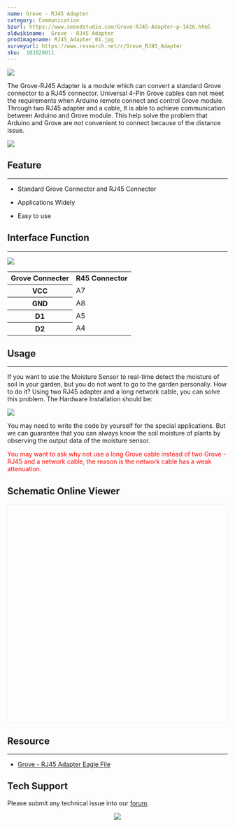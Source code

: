 ```yaml
---
name: Grove - RJ45 Adapter
category: Communication
bzurl: https://www.seeedstudio.com/Grove-RJ45-Adapter-p-1426.html
oldwikiname:  Grove - RJ45 Adapter
prodimagename: RJ45_Adapter_01.jpg
surveyurl: https://www.research.net/r/Grove_RJ45_Adapter
sku:  103020011
---
```

![](https://files.seeedstudio.com/wiki/Grove-RJ45_Adapter/img/RJ45_Adapter_01.jpg)

The Grove-RJ45 Adapter is a module which can convert a standard Grove connector to a RJ45 connector. Universal 4-Pin Grove cables can not meet the requirements when Arduino remote connect and control Grove module. Through two  RJ45 adapter and a cable, It is able to achieve communication between Arduino and Grove module. This help solve the problem that Arduino and Grove are not convenient to connect because of the distance issue.

[![](https://files.seeedstudio.com/wiki/Seeed-WiKi/docs/images/300px-Get_One_Now_Banner-ragular.png)](https://www.seeedstudio.com/Grove-RJ45-Adapter-p-1426.html)

##  Feature
---
*   Standard Grove Connector and RJ45 Connector

*   Applications Widely

*   Easy to use

##  Interface Function
---
![](https://files.seeedstudio.com/wiki/Grove-RJ45_Adapter/img/RJ45_Adapter_Interface.jpg)

<table  cellspacing="0" width="547">
<tr>
<th scope="col"> Grove Connecter
</th>
<th scope="col"> R45 Connector
</th></tr>
<tr>
<th scope="row"> VCC
</th>
<td> A7
</td></tr>
<tr>
<th scope="row"> GND
</th>
<td> A8
</td></tr>
<tr>
<th scope="row"> D1
</th>
<td> A5
</td></tr>
<tr>
<th scope="row"> D2
</th>
<td> A4
</td></tr></table>

##  Usage
---
If you want to use the Moisture Sensor to real-time detect the moisture of soil in your garden, but you do not want to go to the garden personally. How to do it? Using two RJ45 adapter and a long network cable, you can solve this problem.
The Hardware Installation should be:

![](https://files.seeedstudio.com/wiki/Grove-RJ45_Adapter/img/RJ45.jpg)

You may need to write the code by yourself for the special applications. But we can guarantee that you can always know the soil moisture of plants by observing the output data of the moisture sensor.

<font color="red">You may want to ask why not use a long Grove cable instead of two Grove - RJ45 and a network cable, the reason is the network cable has a weak attenuation.</font>


## Schematic Online Viewer

<div class="altium-ecad-viewer" data-project-src="https://files.seeedstudio.com/wiki/Grove-RJ45_Adapter/res/Grove-RJ45_Adapter_Eagle_File.zip" style="border-radius: 0px 0px 4px 4px; height: 500px; border-style: solid; border-width: 1px; border-color: rgb(241, 241, 241); overflow: hidden; max-width: 1280px; max-height: 700px; box-sizing: border-box;" />
</div>


##  Resource
---
- [Grove - RJ45 Adapter Eagle File](https://files.seeedstudio.com/wiki/Grove-RJ45_Adapter/res/Grove-RJ45_Adapter_Eagle_File.zip)

## Tech Support
Please submit any technical issue into our [forum](https://forum.seeedstudio.com/). <br /><p style="text-align:center"><a href="https://www.seeedstudio.com/act-4.html?utm_source=wiki&utm_medium=wikibanner&utm_campaign=newproducts" target="_blank"><img src="https://files.seeedstudio.com/wiki/Wiki_Banner/new_product.jpg" /></a></p>
